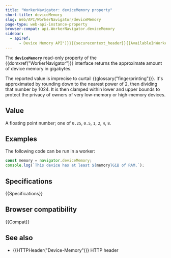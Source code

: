 ```yaml
---
title: "WorkerNavigator: deviceMemory property"
short-title: deviceMemory
slug: Web/API/WorkerNavigator/deviceMemory
page-type: web-api-instance-property
browser-compat: api.WorkerNavigator.deviceMemory
sidebar:
  - apiref:
      - Device Memory API")}}{{securecontext_header}}{{AvailableInWorkers("worker
---
```


The **`deviceMemory`** read-only
property of the {{domxref("WorkerNavigator")}} interface returns the approximate amount of
device memory in gigabytes.

The reported value is imprecise to curtail {{glossary("fingerprinting")}}. It's approximated by
rounding down to the nearest power of 2, then dividing that number by 1024. It is then
clamped within lower and upper bounds to protect the privacy of owners of very low-memory or
high-memory devices.

## Value

A floating point number; one of `0.25`, `0.5`, `1`, `2`, `4`, `8`.

## Examples

The following code can be run in a worker:

```js
const memory = navigator.deviceMemory;
console.log(`This device has at least ${memory}GiB of RAM.`);
```

## Specifications

{{Specifications}}

## Browser compatibility

{{Compat}}

## See also

- {{HTTPHeader("Device-Memory")}} HTTP header
